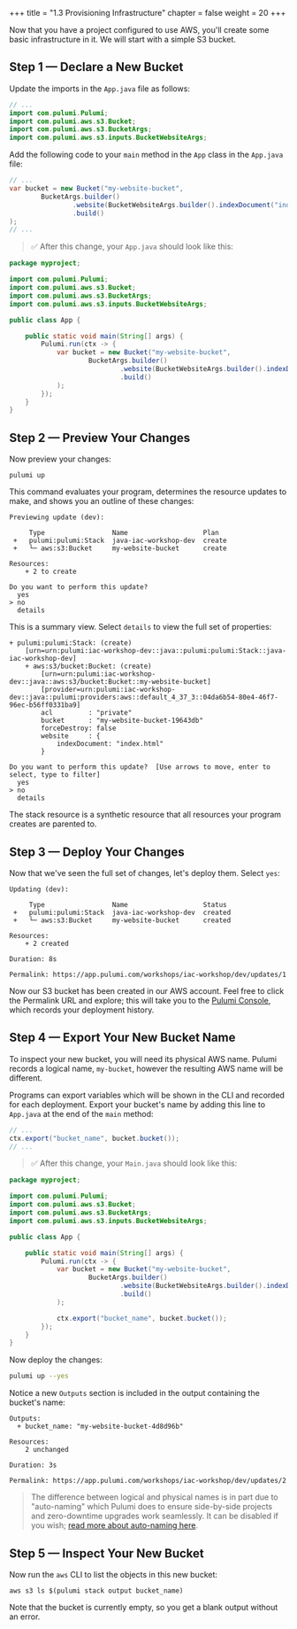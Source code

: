 +++
title = "1.3 Provisioning Infrastructure"
chapter = false
weight = 20
+++

Now that you have a project configured to use AWS, you'll create some basic infrastructure in it. We will start with a simple S3 bucket.

## Step 1 &mdash; Declare a New Bucket

Update the imports in the `App.java` file as follows:

```java
// ...
import com.pulumi.Pulumi;
import com.pulumi.aws.s3.Bucket;
import com.pulumi.aws.s3.BucketArgs;
import com.pulumi.aws.s3.inputs.BucketWebsiteArgs;
```

Add the following code to your `main` method in the `App` class in the `App.java` file:

```java
// ...
var bucket = new Bucket("my-website-bucket",
        BucketArgs.builder()
                .website(BucketWebsiteArgs.builder().indexDocument("index.html").build())
                .build()
);
// ...
```

> :white_check_mark: After this change, your `App.java` should look like this:

```java
package myproject;

import com.pulumi.Pulumi;
import com.pulumi.aws.s3.Bucket;
import com.pulumi.aws.s3.BucketArgs;
import com.pulumi.aws.s3.inputs.BucketWebsiteArgs;

public class App {

    public static void main(String[] args) {
        Pulumi.run(ctx -> {
            var bucket = new Bucket("my-website-bucket",
                    BucketArgs.builder()
                            .website(BucketWebsiteArgs.builder().indexDocument("index.html").build())
                            .build()
            );
        });
    }
}
```

## Step 2 &mdash; Preview Your Changes

Now preview your changes:

```
pulumi up
```

This command evaluates your program, determines the resource updates to make, and shows you an outline of these changes:

```
Previewing update (dev):

     Type                 Name                   Plan       
 +   pulumi:pulumi:Stack  java-iac-workshop-dev  create     
 +   └─ aws:s3:Bucket     my-website-bucket      create     
 
Resources:
    + 2 to create

Do you want to perform this update?
  yes
> no
  details
```

This is a summary view. Select `details` to view the full set of properties:

```
+ pulumi:pulumi:Stack: (create)
    [urn=urn:pulumi:iac-workshop-dev::java::pulumi:pulumi:Stack::java-iac-workshop-dev]
    + aws:s3/bucket:Bucket: (create)
        [urn=urn:pulumi:iac-workshop-dev::java::aws:s3/bucket:Bucket::my-website-bucket]
        [provider=urn:pulumi:iac-workshop-dev::java::pulumi:providers:aws::default_4_37_3::04da6b54-80e4-46f7-96ec-b56ff0331ba9]
        acl         : "private"
        bucket      : "my-website-bucket-19643db"
        forceDestroy: false
        website     : {
            indexDocument: "index.html"
        }

Do you want to perform this update?  [Use arrows to move, enter to select, type to filter]
  yes
> no
  details
```

The stack resource is a synthetic resource that all resources your program creates are parented to.

## Step 3 &mdash; Deploy Your Changes

Now that we've seen the full set of changes, let's deploy them. Select `yes`:

```
Updating (dev):

     Type                 Name                   Status      
 +   pulumi:pulumi:Stack  java-iac-workshop-dev  created     
 +   └─ aws:s3:Bucket     my-website-bucket      created     

Resources:
    + 2 created

Duration: 8s

Permalink: https://app.pulumi.com/workshops/iac-workshop/dev/updates/1
```

Now our S3 bucket has been created in our AWS account. Feel free to click the Permalink URL and explore; this will take you to the [Pulumi Console](https://www.pulumi.com/docs/intro/console/), which records your deployment history.

## Step 4 &mdash; Export Your New Bucket Name

To inspect your new bucket, you will need its physical AWS name. Pulumi records a logical name, `my-bucket`, however the resulting AWS name will be different.

Programs can export variables which will be shown in the CLI and recorded for each deployment. Export your bucket's name by adding this line to `App.java` at the end of the `main` method:

```java
// ...
ctx.export("bucket_name", bucket.bucket());
// ...
```

> :white_check_mark: After this change, your `Main.java` should look like this:

```java
package myproject;

import com.pulumi.Pulumi;
import com.pulumi.aws.s3.Bucket;
import com.pulumi.aws.s3.BucketArgs;
import com.pulumi.aws.s3.inputs.BucketWebsiteArgs;

public class App {

    public static void main(String[] args) {
        Pulumi.run(ctx -> {
            var bucket = new Bucket("my-website-bucket",
                    BucketArgs.builder()
                            .website(BucketWebsiteArgs.builder().indexDocument("index.html").build())
                            .build()
            );

            ctx.export("bucket_name", bucket.bucket());
        });
    }
}
```

Now deploy the changes:

```bash
pulumi up --yes
```

Notice a new `Outputs` section is included in the output containing the bucket's name:

```
Outputs:
  + bucket_name: "my-website-bucket-4d8d96b"

Resources:
    2 unchanged

Duration: 3s

Permalink: https://app.pulumi.com/workshops/iac-workshop/dev/updates/2
```

> The difference between logical and physical names is in part due to "auto-naming" which Pulumi does to ensure side-by-side projects and zero-downtime upgrades work seamlessly. 
>It can be disabled if you wish; [read more about auto-naming here](https://www.pulumi.com/docs/intro/concepts/programming-model/#autonaming).

## Step 5 &mdash; Inspect Your New Bucket

Now run the `aws` CLI to list the objects in this new bucket:

```
aws s3 ls $(pulumi stack output bucket_name)
```

Note that the bucket is currently empty, so you get a blank output without an error.
